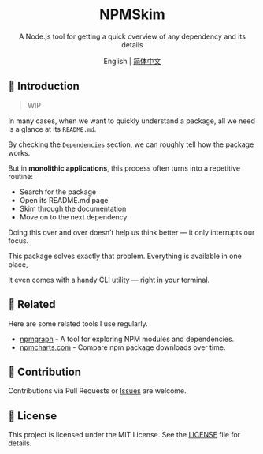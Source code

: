 <div align="center">

<h1>NPMSkim</h1>

A Node.js tool for getting a quick overview of any dependency and its details

English | [简体中文][zh-cn-url]

</div>

## 📖 Introduction

> WIP

In many cases, when we want to quickly understand a package, all we need is a glance at its `README.md`.

By checking the `Dependencies` section, we can roughly tell how the package works.

But in **monolithic applications**, this process often turns into a repetitive routine:

- Search for the package
- Open its README.md page
- Skim through the documentation
- Move on to the next dependency

Doing this over and over doesn’t help us think better — it only interrupts our focus.

This package solves exactly that problem. Everything is available in one place,

It even comes with a handy CLI utility — right in your terminal.

## 🔗 Related

Here are some related tools I use regularly.

- [npmgraph][npmgraph-url] - A tool for exploring NPM modules and dependencies.
- [npmcharts.com][npmcharts.com-url] - Compare npm package downloads over time.

## 🤝 Contribution

Contributions via Pull Requests or [Issues][issues-url] are welcome.

## 📄 License

This project is licensed under the MIT License. See the [LICENSE][license-url] file for details.

[en-us-url]: README.md

[zh-cn-url]: README.zh-CN.md

[npmgraph-url]: https://github.com/npmgraph/npmgraph

[npmcharts.com-url]: https://github.com/cheapsteak/npmcharts.com

[issues-url]: https://github.com/kabeep/npmskim/issues

[license-url]: LICENSE
